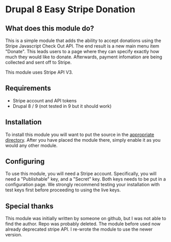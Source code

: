 # Drupal 8 Easy Stripe Donation

## What does this module do?
This is a simple module that adds the ability to accept donations
using the Stripe Javascript Check Out API.  The end result is a new 
main menu item "Donate".  This leads users to a page where they can 
specify exactly how much they would like to donate. Afterwards, payment
infomation are being collected and sent off to Stripe.

This module uses Stripe API V3.

## Requirements
- Stripe account and API tokens
- Drupal 8 / 9 (not tested in 9 but it should work)

## Installation
To install this module you will want to put the source in the 
[appropriate directory](https://www.drupal.org/docs/8/extending-drupal-8/installing-modules#mod_location).
After you have placed the module there, simply enable it as you would
any other module.

## Configuring
To use this module, you will need a Stripe account.  Specifically, you will
need a "Publishable" key, and a "Secret" key. Both keys needs to be put in a 
configuration page. We strongly recommend testing your installation with test
keys first before proceeding to using the live keys.

## Special thanks
This module was initially written by someone on github, but I was not able
to find the author. Repo was probably deleted. The module before used
now already deprecated stripe API. I re-wrote the module to use the newer
version.